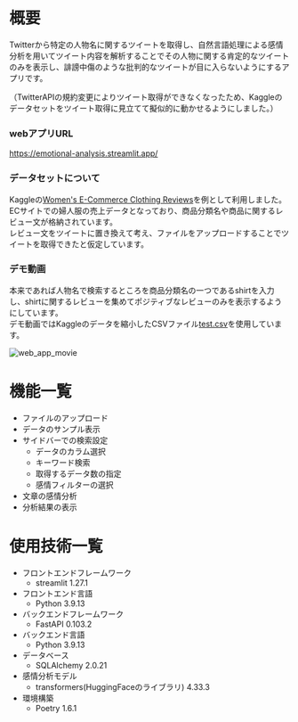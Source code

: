 # 概要
Twitterから特定の人物名に関するツイートを取得し、自然言語処理による感情分析を用いてツイート内容を解析することでその人物に関する肯定的なツイートのみを表示し、誹謗中傷のような批判的なツイートが目に入らないようにするアプリです。  

（TwitterAPIの規約変更によりツイート取得ができなくなったため、Kaggleのデータセットをツイート取得に見立てて擬似的に動かせるようにしました。）

### webアプリURL
https://emotional-analysis.streamlit.app/  

### データセットについて
Kaggleの[Women's E-Commerce Clothing Reviews](https://www.kaggle.com/datasets/nicapotato/womens-ecommerce-clothing-reviews?resource=download)を例として利用しました。  
ECサイトでの婦人服の売上データとなっており、商品分類名や商品に関するレビュー文が格納されています。  
レビュー文をツイートに置き換えて考え、ファイルをアップロードすることでツイートを取得できたと仮定しています。

### デモ動画
本来であれば人物名で検索するところを商品分類名の一つであるshirtを入力し、shirtに関するレビューを集めてポジティブなレビューのみを表示するようにしています。  
デモ動画ではKaggleのデータを縮小したCSVファイル[test.csv](https://drive.google.com/file/d/1cAJ2OdLswGHbR9fdrt8YFQYxP2c1SnKL/view?usp=drive_link)を使用しています。  

![web_app_movie](https://github.com/kizataka/web_app_sentiment_analyzer/assets/112063667/c514762d-908b-4e8a-b31a-8f00877578e2)  

# 機能一覧
* ファイルのアップロード
* データのサンプル表示
* サイドバーでの検索設定
    * データのカラム選択
    * キーワード検索
    * 取得するデータ数の指定
    * 感情フィルターの選択
* 文章の感情分析
* 分析結果の表示

# 使用技術一覧
* フロントエンドフレームワーク
    * streamlit 1.27.1
* フロントエンド言語
    * Python 3.9.13
* バックエンドフレームワーク
    * FastAPI 0.103.2
* バックエンド言語
    * Python 3.9.13
* データベース
    * SQLAlchemy 2.0.21
* 感情分析モデル
    * transformers(HuggingFaceのライブラリ) 4.33.3
* 環境構築
    * Poetry 1.6.1